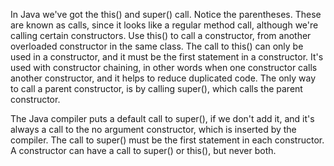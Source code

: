 In Java we've got the this() and super() call. Notice the parentheses.
These are known as calls, since it looks like a regular method call, although we're calling certain constructors.
Use this() to call a constructor, from another overloaded constructor in the same class.
The call to this() can only be used in a constructor, and it must be the first statement in a constructor.
It's used with constructor chaining, in other words when one constructor calls another constructor, and it helps to reduce duplicated code.
The only way to call a parent constructor, is by calling super(), which calls the parent constructor.

The Java compiler puts a default call to super(), if we don't add it, and it's always a call to the no argument constructor, which is inserted by the compiler.
The call to super() must be the first statement in each constructor.
A constructor can have a call to super() or this(), but never both.